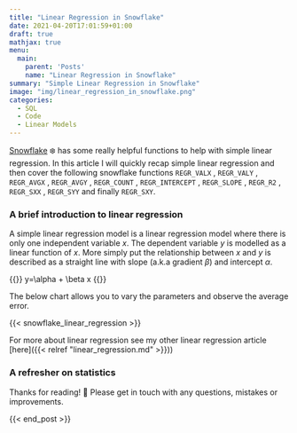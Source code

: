 ```yaml
---
title: "Linear Regression in Snowflake"
date: 2021-04-20T17:01:59+01:00
draft: true
mathjax: true
menu:
  main:
    parent: 'Posts'
    name: "Linear Regression in Snowflake"
summary: "Simple Linear Regression in Snowflake"
image: "img/linear_regression_in_snowflake.png"
categories:
  - SQL
  - Code
  - Linear Models
---
```


[Snowflake](https://www.snowflake.com/) ❄️ has some really helpful functions to help with simple linear regression. In this article I will quickly recap simple linear regression and then cover the following snowflake functions `REGR_VALX` ,  `REGR_VALY` ,  `REGR_AVGX` ,  `REGR_AVGY` ,  `REGR_COUNT` ,  `REGR_INTERCEPT` ,  `REGR_SLOPE` ,  `REGR_R2` ,  `REGR_SXX` ,  `REGR_SYY` and finally `REGR_SXY`.

### A brief introduction to linear regression

A simple linear regression model is a linear regression model where there is only one independent variable $x$. The dependent variable $y$ is modelled as a linear function of $x$. More simply put the relationship between $x$ and $y$ is described as a straight line with slope (a.k.a gradient $\beta$) and intercept $\alpha$. 

{{<formula class="formular" >}}
y=\alpha + \beta x
{{</formula>}}

The below chart allows you to vary the parameters and observe the average error.

{{< snowflake_linear_regression >}}



For more about linear regression see my other linear regression article [here]({{< relref "linear_regression.md" >}}))


### A refresher on statistics


Thanks for reading! 👏 Please get in touch with any questions, mistakes or improvements.

{{< end_post >}}